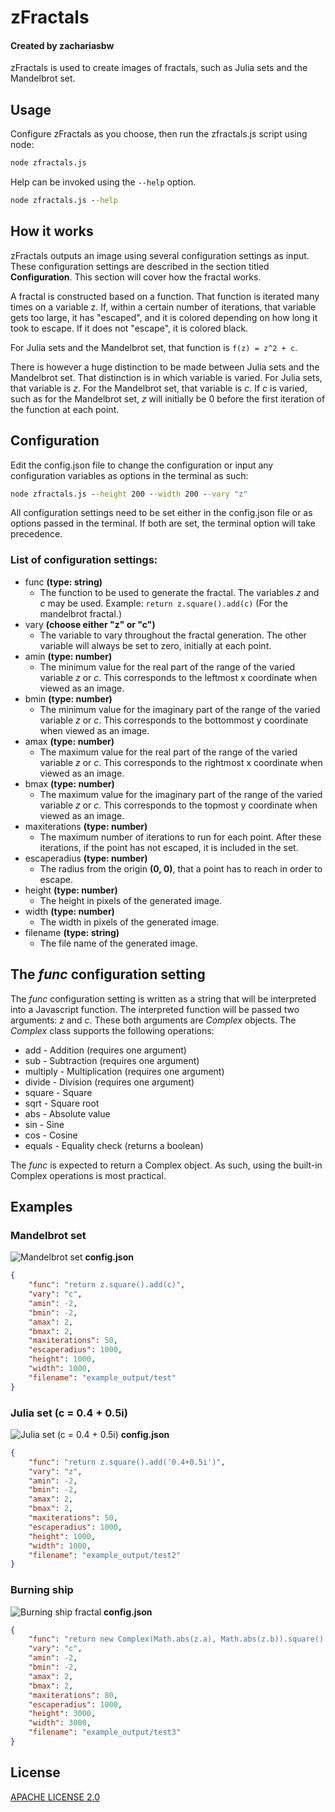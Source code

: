 # zFractals
#### Created by zachariasbw

zFractals is used to create images of fractals, such as Julia sets and the Mandelbrot set.

## Usage
Configure zFractals as you choose, then run the zfractals.js script using node:
```cmd
node zfractals.js
```
Help can be invoked using the ```--help``` option.
```cmd
node zfractals.js --help
```

## How it works
zFractals outputs an image using several configuration settings as input. These configuration settings are described in the section titled **Configuration**. This section will cover how the fractal works.

A fractal is constructed based on a function. That function is iterated many times on a variable z. If, within a certain number of iterations, that variable gets too large, it has "escaped", and it is colored depending on how long it took to escape. If it does not "escape", it is colored black.

For Julia sets and the Mandelbrot set, that function is ```f(z) = z^2 + c```.

There is however a huge distinction to be made between Julia sets and the Mandelbrot set. That distinction is in which variable is varied. For Julia sets, that variable is *z*. For the Mandelbrot set, that variable is *c*. If *c* is varied, such as for the Mandelbrot set, *z* will initially be 0 before the first iteration of the function at each point.

## Configuration
Edit the config.json file to change the configuration or input any configuration variables as options in the terminal as such:

```cmd
node zfractals.js --height 200 --width 200 --vary "z"
```
All configuration settings need to be set either in the config.json file or as options passed in the terminal. If both are set, the terminal option will take precedence.

### List of configuration settings:

- func **(type: string)**
    - The function to be used to generate the fractal. The variables _z_ and _c_ may be used. Example: ```return z.square().add(c)``` (For the mandelbrot fractal.)
- vary **(choose either "z" or "c")**
    - The variable to vary throughout the fractal generation. The other variable will always be set to zero, initially at each point.
- amin **(type: number)**
    - The minimum value for the real part of the range of the varied variable _z_ or _c_. This corresponds to the leftmost x coordinate when viewed as an image.
- bmin **(type: number)**
    - The minimum value for the imaginary part of the range of the varied variable _z_ or _c_. This corresponds to the bottommost y coordinate when viewed as an image.
- amax **(type: number)**
    - The maximum value for the real part of the range of the varied variable _z_ or _c_. This corresponds to the rightmost x coordinate when viewed as an image.
- bmax **(type: number)**
    - The maximum value for the imaginary part of the range of the varied variable _z_ or _c_. This corresponds to the topmost y coordinate when viewed as an image.
- maxiterations **(type: number)**
    - The maximum number of iterations to run for each point. After these iterations, if the point has not escaped, it is included in the set.
- escaperadius **(type: number)**
    - The radius from the origin **(0, 0)**, that a point has to reach in order to escape.
- height **(type: number)**
    - The height in pixels of the generated image.
- width **(type: number)**
    - The width in pixels of the generated image.
- filename **(type: string)**
    - The file name of the generated image.

## The *func* configuration setting
The *func* configuration setting is written as a string that will be interpreted into a Javascript function. The interpreted function will be passed two arguments: *z* and *c*. These both arguments are *Complex* objects. The *Complex* class supports the following operations:
- add - Addition (requires one argument)
- sub - Subtraction (requires one argument)
- multiply - Multiplication (requires one argument)
- divide - Division (requires one argument)
- square - Square
- sqrt - Square root
- abs - Absolute value
- sin - Sine
- cos - Cosine
- equals - Equality check (returns a boolean)

The *func* is expected to return a Complex object. As such, using the built-in Complex operations is most practical.

## Examples
### Mandelbrot set
![Mandelbrot set](/example_output/test.png)
**config.json**
```json
{
    "func": "return z.square().add(c)",
    "vary": "c",
    "amin": -2,
    "bmin": -2,
    "amax": 2,
    "bmax": 2,
    "maxiterations": 50,
    "escaperadius": 1000,
    "height": 1000,
    "width": 1000,
    "filename": "example_output/test"
}
```

### Julia set (c = 0.4 + 0.5i)
![Julia set (c = 0.4 + 0.5i)](/example_output/test2.png)
**config.json**
```json
{
    "func": "return z.square().add('0.4+0.5i')",
    "vary": "z",
    "amin": -2,
    "bmin": -2,
    "amax": 2,
    "bmax": 2,
    "maxiterations": 50,
    "escaperadius": 1000,
    "height": 1000,
    "width": 1000,
    "filename": "example_output/test2"
}
```

### Burning ship
![Burning ship fractal](/example_output/test3.png)
**config.json**
```json
{
    "func": "return new Complex(Math.abs(z.a), Math.abs(z.b)).square().add(c)",
    "vary": "c",
    "amin": -2,
    "bmin": -2,
    "amax": 2,
    "bmax": 2,
    "maxiterations": 80,
    "escaperadius": 1000,
    "height": 3000,
    "width": 3000,
    "filename": "example_output/test3"
}
```

## License
[APACHE LICENSE 2.0](https://www.apache.org/licenses/LICENSE-2.0)